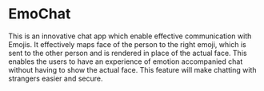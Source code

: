 # EmoChat
This is an innovative chat app which enable effective communication with Emojis. It effectively maps face of the person to the right emoji, which is sent to the other person and is rendered in place of the actual face. This enables the users to have an experience of emotion accompanied chat without having to show the actual face.  This feature will make chatting with strangers easier and secure.
